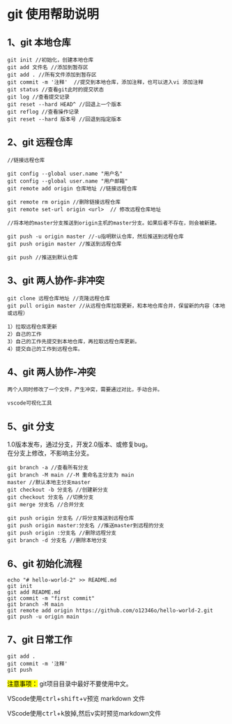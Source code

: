 # git 使用帮助说明

## 1、git 本地仓库

    git init //初始化，创建本地仓库
    git add 文件名 //添加到暂存区
    git add . //所有文件添加到暂存区
    git commit -m '注释'  //提交到本地仓库，添加注释，也可以进入vi 添加注释
    git status //查看git此时的提交状态
    git log //查看提交记录
    git reset --hard HEAD^ //回退上一个版本
    git reflog //查看操作记录
    git reset --hard 版本号 //回退到指定版本

## 2、git 远程仓库

    //链接远程仓库
    
    git config --global user.name "用户名"
    git config --global user.name "用户邮箱"
    git remote add origin 仓库地址 //链接远程仓库
    
    git remote rm origin //删除链接远程仓库
    git remote set-url origin <url>  // 修改远程仓库地址
    
    //将本地的master分支推送到origin主机的master分支。如果后者不存在，则会被新建。
    
    git push -u origin master //-u指明默认仓库，然后推送到远程仓库
    git push origin master //推送到远程仓库
    
    git push //推送到默认仓库
    

## 3、git 两人协作-非冲突

    git clone 远程仓库地址 //克隆远程仓库
    git pull origin master //从远程仓库拉取更新，和本地仓库合并，保留新的内容（本地或远程）
    
    1）拉取远程仓库更新 
    2）自己的工作
    3）自己的工作先提交到本地仓库，再拉取远程仓库更新。
    4）提交自己的工作到远程仓库。

## 4、git 两人协作-冲突

    两个人同时修改了一个文件，产生冲突，需要通过对比，手动合并。
    
    vscode可视化工具

## 5、git 分支

1.0版本发布，通过分支，开发2.0版本、或修复bug。  
在分支上修改，不影响主分支。

    git branch -a //查看所有分支
    git branch -M main //-M 重命名主分支为 main
    master //默认本地主分支master
    git checkout -b 分支名 //创建新分支
    git checkout 分支名 //切换分支
    git merge 分支名 //合并分支
    
    git push origin 分支名 //将分支推送到远程仓库
    git push origin master:分支名 //推送master到远程的分支
    git push origin :分支名 //删除远程分支
    git branch -d 分支名 //删除本地分支

## 6、git 初始化流程

```
echo "# hello-world-2" >> README.md
git init
git add README.md
git commit -m "first commit"
git branch -M main
git remote add origin https://github.com/o12346o/hello-world-2.git
git push -u origin main
```

## 7、git 日常工作

```
git add .
git commit -m '注释'
git push
```

<mark>注意事项：</mark> git项目目录中最好不要使用中文。

VScode使用<kbd>ctrl</kbd>+<kbd>shift</kbd>+<kbd>v</kbd>预览 markdown 文件

VScode使用<kbd>ctrl</kbd>+<kbd>k</kbd>放掉,然后<kbd>v</kbd>实时预览markdown文件